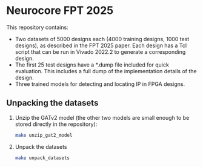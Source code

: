 # Neurocore FPT 2025

This repository contains:
* Two datasets of 5000 designs each (4000 training designs, 1000 test designs), as described in the FPT 2025 paper.  Each design has a Tcl script that can be run in Vivado 2022.2 to generate a corresponding design.
* The first 25 test designs have a *.dump file included for quick evaluation.  This includes a full dump of the implementation details of the design.
* Three trained models for detecting and locating IP in FPGA designs.


## Unpacking the datasets

1. Unzip the GATv2 model (the other two models are small enough to be stored directly in the repository):
   ```bash
   make unzip_gat2_model
   ```

1. Unpack the datasets 
   ```bash
   make unpack_datasets
   ```
